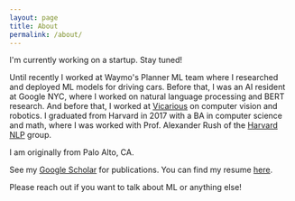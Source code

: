 ```yaml
---
layout: page
title: About
permalink: /about/
---
```


I'm currently working on a startup. Stay tuned!

Until recently I worked at Waymo's Planner ML team where I researched and deployed ML models for driving cars. Before that, I was an AI resident at Google NYC, where I worked on natural language processing and BERT research. And before that, I worked at [Vicarious](https://vicarious.com) on computer vision and robotics. I graduated from Harvard in 2017 with a BA in computer science and math, where I was worked with Prof. Alexander Rush of the [Harvard NLP](https://nlp.seas.harvard.edu/) group.

I am originally from Palo Alto, CA.

See my [Google Scholar](https://scholar.google.com/citations?user=pfKbmL4AAAAJ&hl=en) for publications. You can find my resume [here](/assets/jeffreyling.pdf).

Please reach out if you want to talk about ML or anything else!
